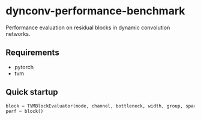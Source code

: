 # dynconv-performance-benchmark
Performance evaluation on residual blocks in dynamic convolution networks.

## Requirements
- pytorch
- tvm

## Quick startup
```python
block = TVMBlockEvaluator(mode, channel, bottleneck, width, group, sparselen, granularity)
perf = block()
```